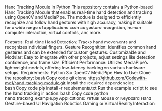 Hand Tracking Module in Python
This repository contains a Python-based Hand Tracking Module that enables real-time hand detection and tracking using OpenCV and MediaPipe. The module is designed to efficiently recognize and follow hand gestures with high accuracy, making it suitable for a wide range of applications such as gesture recognition, human-computer interaction, virtual controls, and more.

Features:
Real-time Hand Detection: Tracks hand movements and recognizes individual fingers.
Gesture Recognition: Identifies common hand gestures and can be extended for custom gestures.
Customizable and Modular: Easy to integrate with other projects, adjust settings like detection confidence, and frame size.
Efficient Performance: Utilizes MediaPipe's lightweight models, offering low-latency tracking on various hardware setups.
Requirements:
Python 3.x
OpenCV
MediaPipe
How to Use:
Clone the repository:
bash
Copy code
git clone https://github.com/Codewith-me1/hand-tracking-module.git
Install the required dependencies:  
bash
Copy code
pip install -r requirements.txt
Run the example script to see the hand tracking in action:
bash
Copy code
python hand_tracking_example.py
Applications:
Virtual Mouse or Keyboard
Hand Gesture-based UI Navigation
Robotics
Gaming or Virtual Reality Interaction

